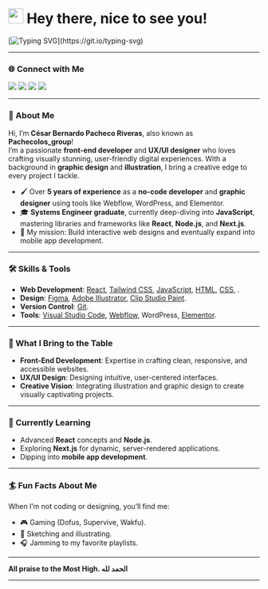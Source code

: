 <h1><img src="https://emojis.slackmojis.com/emojis/images/1531849430/4246/blob-sunglasses.gif?1531849430" width="30"/> Hey there, nice to see you!</h1>  

[![Typing SVG](https://readme-typing-svg.herokuapp.com?font=Fira+Code&weight=200&size=19&pause=1000&width=435&lines=Sometimes+you+have+to+push+your+luck.)](https://git.io/typing-svg)  

---

### 🌐 Connect with Me  
<a href="https://www.instagram.com/pachecolos_group/"><img src="https://img.shields.io/badge/Instagram-E4405F?style=for-the-badge&logo=instagram&logoColor=white"></a>  <a href="https://www.behance.net/pachecolos_group"><img src="https://img.shields.io/badge/Behance-0054F7?style=for-the-badge&logo=behance&logoColor=white"></a>  <a href="https://pachecolosgroup.webflow.io/"><img src="https://img.shields.io/badge/Website-FE5F55?style=for-the-badge&logo=About.me&logoColor=black"></a>  <a href="https://www.linkedin.com/in/c%C3%A9sar-bernardo-pacheco-riveras-a71275186/"><img src="https://img.shields.io/badge/LinkedIn-0077B5?style=for-the-badge&logo=linkedin&logoColor=white"></a>  

---

### 🚀 About Me  
Hi, I’m **César Bernardo Pacheco Riveras**, also known as **Pachecolos_group**!  
I’m a passionate **front-end developer** and **UX/UI designer** who loves crafting visually stunning, user-friendly digital experiences. With a background in **graphic design** and **illustration**, I bring a creative edge to every project I tackle.  

- 🖌️ Over **5 years of experience** as a **no-code developer** and **graphic designer** using tools like Webflow, WordPress, and Elementor.  
- 🎓 **Systems Engineer graduate**, currently deep-diving into **JavaScript**, mastering libraries and frameworks like **React**, **Node.js**, and **Next.js**.  
- 🎯 My mission: Build interactive web designs and eventually expand into mobile app development.  

---

### 🛠️ Skills & Tools  
- **Web Development**: [React](https://react.dev/), [Tailwind CSS](https://tailwindcss.com/), [JavaScript](https://developer.mozilla.org/en-US/docs/Web/javascript), [HTML](https://developer.mozilla.org/en-US/docs/Web/html), [CSS](https://developer.mozilla.org/en-US/docs/Web/css), .
- **Design**: [Figma](https://www.figma.com/), [Adobe Illustrator](https://adobe.com/illustrator), [Clip Studio Paint](https://www.clipstudio.net/es/).  
- **Version Control**: [Git](https://git-scm.com/).  
- **Tools**: [Visual Studio Code](https://code.visualstudio.com/), [Webflow](https://webflow.com/), WordPress, [Elementor](https://elementor.com/).  

---

### 🦣 What I Bring to the Table  
- **Front-End Development**: Expertise in crafting clean, responsive, and accessible websites.  
- **UX/UI Design**: Designing intuitive, user-centered interfaces.  
- **Creative Vision**: Integrating illustration and graphic design to create visually captivating projects.  

---

### 🌱 Currently Learning  
- Advanced **React** concepts and **Node.js**.  
- Exploring **Next.js** for dynamic, server-rendered applications.  
- Dipping into **mobile app development**.  

---

### 🏄 Fun Facts About Me  
When I’m not coding or designing, you’ll find me:  
- 🎮 Gaming (Dofus, Supervive, Wakfu).  
- 🎨 Sketching and illustrating.  
- 🎧 Jamming to my favorite playlists.  

---


**All praise to the Most High.
 الحمد لله**  

---

<!--  
This is a ✨ special ✨ repository.  
Feel free to connect with me or check out my projects.  
-->
